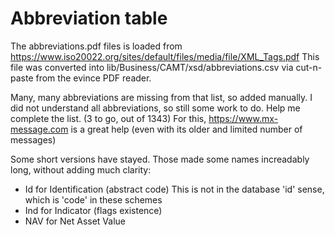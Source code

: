 # Abbreviation table

The abbreviations.pdf files is loaded from
https://www.iso20022.org/sites/default/files/media/file/XML_Tags.pdf
This file was converted into lib/Business/CAMT/xsd/abbreviations.csv via
cut-n-paste from the evince PDF reader.

Many, many abbreviations are missing from that list, so added manually.
I did not understand all abbreviations, so still some work to do.  Help me
complete the list.  (3 to go, out of 1343)
For this, https://www.mx-message.com is a great help (even with its older
and limited number of messages)

Some short versions have stayed. Those made some names increadably long, without
adding much clarity:
* Id for Identification (abstract code)  This is not in the database 'id' sense, which is 'code' in these schemes
* Ind for Indicator (flags existence)
* NAV for Net Asset Value

